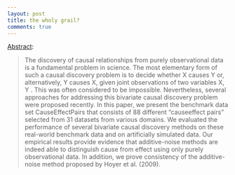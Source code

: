 ```yaml
---
layout: post
title: the wholy grail?
comments: true
---
```


[Abstract](http://arxiv.org/abs/1412.3773):

> The discovery of causal relationships from purely observational data is a fundamental problem in science. The most elementary form of such a causal discovery problem is to decide whether X causes Y or, alternatively, Y causes X, given joint observations of two variables X, Y . This was often considered to be impossible. Nevertheless, several approaches for addressing this bivariate causal discovery problem were proposed recently. In this paper, we present the benchmark data set CauseEffectPairs that consists of 88 different “causeeffect pairs” selected from 31 datasets from various domains. We evaluated the performance of several bivariate causal discovery methods on these real-world benchmark data and on artificially simulated data. Our empirical results provide evidence that additive-noise methods are indeed able to distinguish cause from effect using only purely observational data. In addition, we prove consistency of the additive-noise method proposed by Hoyer et al. (2009).